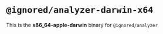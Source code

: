 # `@ignored/analyzer-darwin-x64`

This is the **x86_64-apple-darwin** binary for `@ignored/analyzer`
